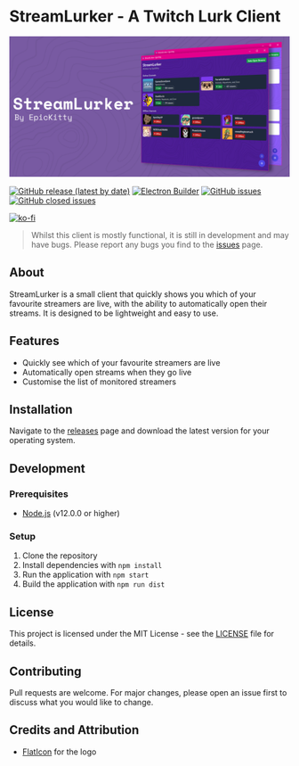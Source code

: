 # StreamLurker - A Twitch Lurk Client
![Stream Lurker Interface](.github/images/streamlurkerbanner.png)

[![GitHub release (latest by date)](https://img.shields.io/github/v/release/EpicnessTwo/StreamLurker)](https://github.com/EpicnessTwo/StreamLurker/releases)
[![Electron Builder](https://github.com/EpicnessTwo/StreamLurker/actions/workflows/build.yml/badge.svg)](https://github.com/EpicnessTwo/StreamLurker/actions/workflows/publish.yml)
[![GitHub issues](https://img.shields.io/github/issues-raw/EpicnessTwo/StreamLurker)](https://github.com/EpicnessTwo/StreamLurker/issues)
[![GitHub closed issues](https://img.shields.io/github/issues-closed-raw/EpicnessTwo/StreamLurker)](https://github.com/EpicnessTwo/StreamLurker/issues?q=is%3Aissue+is%3Aclosed)


[![ko-fi](https://ko-fi.com/img/githubbutton_sm.svg)](https://ko-fi.com/EpicKitty)

> Whilst this client is mostly functional, it is still in development and may have bugs. Please report any bugs you find to the [issues](https://github.com/EpicnessTwo/StreamLurker/issues) page.

## About
StreamLurker is a small client that quickly shows you which of your favourite streamers are live, with the ability to automatically open their streams. It is designed to be lightweight and easy to use.

## Features
- Quickly see which of your favourite streamers are live
- Automatically open streams when they go live
- Customise the list of monitored streamers

## Installation

Navigate to the [releases](https://github.com/EpicnessTwo/StreamLurker/releases) page and download the latest version for your operating system.

## Development

### Prerequisites
- [Node.js](https://nodejs.org/en/) (v12.0.0 or higher)

### Setup
1. Clone the repository
2. Install dependencies with `npm install`
3. Run the application with `npm start`
4. Build the application with `npm run dist`

## License
This project is licensed under the MIT License - see the [LICENSE](LICENSE) file for details.

## Contributing
Pull requests are welcome. For major changes, please open an issue first to discuss what you would like to change.

## Credits and Attribution

 - [FlatIcon](https://www.flaticon.com/free-icon/lurker_2041070) for the logo